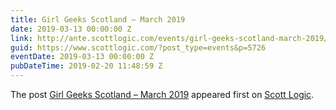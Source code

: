 ```yaml
---
title: Girl Geeks Scotland – March 2019
date: 2019-03-13 00:00:00 Z
link: http://ante.scottlogic.com/events/girl-geeks-scotland-march-2019/
guid: https://www.scottlogic.com/?post_type=events&p=5726
eventDate: 2019-03-13 00:00:00 Z
pubDateTime: 2019-02-20 11:48:59 Z
---
```


<p>The post <a rel="nofollow" href="http://ante.scottlogic.com/events/girl-geeks-scotland-march-2019/">Girl Geeks Scotland &#8211; March 2019</a> appeared first on <a rel="nofollow" href="http://ante.scottlogic.com">Scott Logic</a>.</p>